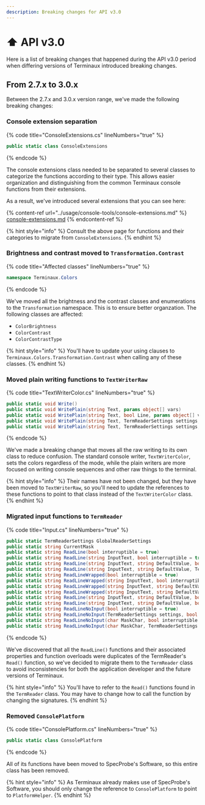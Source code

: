 ```yaml
---
description: Breaking changes for API v3.0
---
```


# ⬆ API v3.0

Here is a list of breaking changes that happened during the API v3.0 period when differing versions of Terminaux introduced breaking changes.

## From 2.7.x to 3.0.x

Between the 2.7.x and 3.0.x version range, we've made the following breaking changes:

### Console extension separation

{% code title="ConsoleExtensions.cs" lineNumbers="true" %}
```csharp
public static class ConsoleExtensions
```
{% endcode %}

The console extensions class needed to be separated to several classes to categorize the functions according to their type. This allows easier organization and distinguishing from the common Terminaux console functions from their extensions.

As a result, we've introduced several extensions that you can see here:

{% content-ref url="../usage/console-tools/console-extensions.md" %}
[console-extensions.md](../usage/console-tools/console-extensions.md)
{% endcontent-ref %}

{% hint style="info" %}
Consult the above page for functions and their categories to migrate from `ConsoleExtensions`.
{% endhint %}

### Brightness and contrast moved to `Transformation.Contrast`

{% code title="Affected classes" lineNumbers="true" %}
```csharp
namespace Terminaux.Colors
```
{% endcode %}

We've moved all the brightness and the contrast classes and enumerations to the `Transformation` namespace. This is to ensure better organzation. The following classes are affected:

* `ColorBrightness`
* `ColorContrast`
* `ColorContrastType`

{% hint style="info" %}
You'll have to update your using clauses to `Terminaux.Colors.Transformation.Contrast` when calling any of these classes.
{% endhint %}

### Moved plain writing functions to `TextWriterRaw`

{% code title="TextWriterColor.cs" lineNumbers="true" %}
```csharp
public static void Write()
public static void WritePlain(string Text, params object[] vars)
public static void WritePlain(string Text, bool Line, params object[] vars)
public static void WritePlain(string Text, TermReaderSettings settings, params object[] vars)
public static void WritePlain(string Text, TermReaderSettings settings, bool Line, params object[] vars)
```
{% endcode %}

We've made a breaking change that moves all the raw writing to its own class to reduce confusion. The standard console writer, `TextWriterColor`, sets the colors regardless of the mode, while the plain writers are more focused on writing console sequences and other raw things to the terminal.

{% hint style="info" %}
Their names have not been changed, but they have been moved to `TextWriterRaw`, so you'll need to update the references to these functions to point to that class instead of the `TextWriterColor` class.
{% endhint %}

### Migrated input functions to `TermReader`

{% code title="Input.cs" lineNumbers="true" %}
```csharp
public static TermReaderSettings GlobalReaderSettings
public static string CurrentMask
public static string ReadLine(bool interruptible = true)
public static string ReadLine(string InputText, bool interruptible = true)
public static string ReadLine(string InputText, string DefaultValue, bool interruptible = true)
public static string ReadLine(string InputText, string DefaultValue, TermReaderSettings settings, bool interruptible = true)
public static string ReadLineWrapped(bool interruptible = true)
public static string ReadLineWrapped(string InputText, bool interruptible = true)
public static string ReadLineWrapped(string InputText, string DefaultValue, bool interruptible = true)
public static string ReadLineWrapped(string InputText, string DefaultValue, TermReaderSettings settings, bool interruptible = true)
public static string ReadLine(string InputText, string DefaultValue, bool OneLineWrap = false, bool interruptible = true)
public static string ReadLine(string InputText, string DefaultValue, bool OneLineWrap = false, TermReaderSettings settings = null, bool interruptible = true)
public static string ReadLineNoInput(bool interruptible = true)
public static string ReadLineNoInput(TermReaderSettings settings, bool interruptible = true)
public static string ReadLineNoInput(char MaskChar, bool interruptible = true)
public static string ReadLineNoInput(char MaskChar, TermReaderSettings settings, bool interruptible = true)
```
{% endcode %}

We've discovered that all the `ReadLine()` functions and their associated properties and function overloads were duplicates of the TermReader's `Read()` function, so we've decided to migrate them to the `TermReader` class to avoid inconsistencies for both the application developer and the future versions of Terminaux.

{% hint style="info" %}
You'll have to refer to the `Read()` functions found in the `TermReader` class. You may have to change how to call the function by changing the signatures.
{% endhint %}

### Removed `ConsolePlatform`

{% code title="ConsolePlatform.cs" lineNumbers="true" %}
```csharp
public static class ConsolePlatform
```
{% endcode %}

All of its functions have been moved to SpecProbe's Software, so this entire class has been removed.

{% hint style="info" %}
As Terminaux already makes use of SpecProbe's Software, you should only change the reference to `ConsolePlatform` to point to `PlatformHelper`.
{% endhint %}
